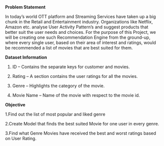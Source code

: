 **Problem Statement**

In today’s world OTT platform and Streaming Services have taken up a big chunk in the Retail and Entertainment industry. 
Organizations like Netflix, Amazon etc. analyse User Activity Pattern’s and suggest products that better suit the user needs and choices. 
For the purpose of this Project, we will be creating one such Recommendation Engine from the ground-up, where every single user, 
based on their area of interest and ratings, would be recommended a list of movies that are best suited for them.


**Dataset Information**

1. ID – Contains the separate keys for customer and movies. 

2. Rating – A section contains the user ratings for all the movies.

3. Genre – Highlights the category of the movie. 

4. Movie Name – Name of the movie with respect to the movie id. 

**Objective**

1.Find out the list of most popular and liked genre

2.Create Model that finds the best suited Movie for one user in every genre.

3.Find what Genre Movies have received the best and worst ratings based on User Rating.
